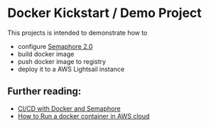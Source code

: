 # Docker Kickstart / Demo Project

This projects is intended to demonstrate how to 

* configure [Semaphore 2.0](https://simplificator.semaphoreci.com/)
* build docker image
* push docker image to registry
* deploy it to a AWS Lightsail instance

## Further reading:

* [CI/CD with Docker and Semaphore](https://semaphoreci.com/docs/docker/setting-up-continuous-integration-for-docker-project.html)
* [How to Run a docker container in AWS cloud](https://github.com/simplificator/doc/wiki/Run-a-docker-container-in-AWS-cloud)

